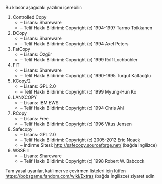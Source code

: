 Bu klasör aşağıdaki yazılımı içerebilir:

1. Controlled Copy
   - – Lisans: Shareware
   - – Telif Hakkı Bildirimi: Copyright (c) 1994-1997 Tarmo Toikkanen
2. DCopy
   - – Lisans: Shareware
   - – Telif Hakkı Bildirimi: Copyright (c) 1994 Axel Peters
3. FatCopy
   - – Lisans: Özgür
   - – Telif Hakkı Bildirimi: Copyright (c) 1999 Rolf Lochbühler
4. FIT
   - – Lisans: Shareware
   - – Telif Hakkı Bildirimi: Copyright (c) 1990-1995 Turgut Kalfaoğlu
5. KCopy/2
   - – Lisans: GPL 2.0
   - – Telif Hakkı Bildirimi: Copyright (c) 1999 Myung-Hun Ko
6. LANXCOPY
   - – Lisans: IBM EWS
   - – Telif Hakkı Bildirimi: Copyright (c) 1994 Chris Ahl
7. RCopy
   - – Lisans: Free
   - – Telif Hakkı Bildirimi: Copyright (c) 1996 Vitus Jensen
8. Safecopy
   - – Lisans: GPL 2.0
   - – Telif Hakkı Bildirimi: Copyright (c) 2005-2012 Eric Noack
   - – İndirme Sitesi: http://safecopy.sourceforge.net/ (bağda İngilizce)
9. WSSFill
   - – Lisans: Shareware
   - – Telif Hakkı Bildirimi: Copyright (c) 1998 Robert W. Babcock

Tam yasal uyarılar, katılımcı ve çevirmen listeleri için lütfen https://bobsgame.fandom.com/wiki/Extras (bağda İngilizce) ziyaret edin
